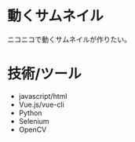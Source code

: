 # 動くサムネイル

ニコニコで動くサムネイルが作りたい。

# 技術/ツール

- javascript/html
- Vue.js/vue-cli
- Python
- Selenium
- OpenCV
